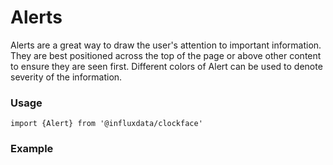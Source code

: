 # Alerts

Alerts are a great way to draw the user's attention to important information. They are best positioned across the top of the page or above other content to ensure they are seen first. Different colors of Alert can be used to denote severity of the information.

### Usage
```tsx
import {Alert} from '@influxdata/clockface'
```

### Example
<!-- STORY -->


<!-- STORY HIDE START -->

<!-- STORY HIDE END -->

<!-- PROPS -->
